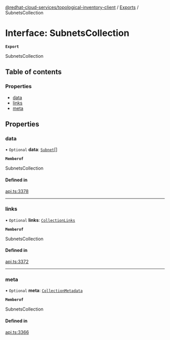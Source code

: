 [@redhat-cloud-services/topological-inventory-client](../README.md) / [Exports](../modules.md) / SubnetsCollection

# Interface: SubnetsCollection

**`Export`**

SubnetsCollection

## Table of contents

### Properties

- [data](SubnetsCollection.md#data)
- [links](SubnetsCollection.md#links)
- [meta](SubnetsCollection.md#meta)

## Properties

### data

• `Optional` **data**: [`Subnet`](Subnet.md)[]

**`Memberof`**

SubnetsCollection

#### Defined in

[api.ts:3378](https://github.com/RedHatInsights/javascript-clients/blob/main/packages/topological-inventory/api.ts#L3378)

___

### links

• `Optional` **links**: [`CollectionLinks`](CollectionLinks.md)

**`Memberof`**

SubnetsCollection

#### Defined in

[api.ts:3372](https://github.com/RedHatInsights/javascript-clients/blob/main/packages/topological-inventory/api.ts#L3372)

___

### meta

• `Optional` **meta**: [`CollectionMetadata`](CollectionMetadata.md)

**`Memberof`**

SubnetsCollection

#### Defined in

[api.ts:3366](https://github.com/RedHatInsights/javascript-clients/blob/main/packages/topological-inventory/api.ts#L3366)
